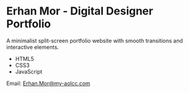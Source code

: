 # Erhan Mor - Digital Designer Portfolio

A minimalist split-screen portfolio website with smooth transitions and interactive elements.

- HTML5
- CSS3
- JavaScript

Email: Erhan.Mor@my-aolcc.com
